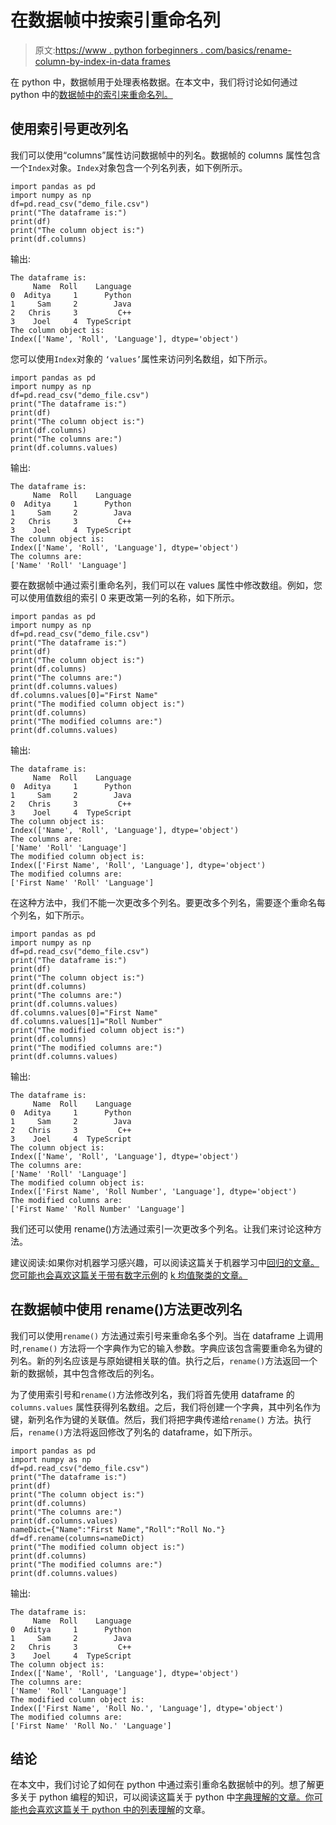 # 在数据帧中按索引重命名列

> 原文:[https://www . python forbeginners . com/basics/rename-column-by-index-in-data frames](https://www.pythonforbeginners.com/basics/rename-column-by-index-in-dataframes)

在 python 中，数据帧用于处理表格数据。在本文中，我们将讨论如何通过 python 中的[数据帧中的索引来重命名列。](https://www.pythonforbeginners.com/basics/select-row-from-a-dataframe-in-python)

## 使用索引号更改列名

我们可以使用“columns”属性访问数据帧中的列名。数据帧的 columns 属性包含一个`Index`对象。`Index`对象包含一个列名列表，如下例所示。

```
import pandas as pd
import numpy as np
df=pd.read_csv("demo_file.csv")
print("The dataframe is:")
print(df)
print("The column object is:")
print(df.columns)
```

输出:

```
The dataframe is:
     Name  Roll    Language
0  Aditya     1      Python
1     Sam     2        Java
2   Chris     3         C++
3    Joel     4  TypeScript
The column object is:
Index(['Name', 'Roll', 'Language'], dtype='object')
```

您可以使用`Index`对象的 `‘values’`属性来访问列名数组，如下所示。

```
import pandas as pd
import numpy as np
df=pd.read_csv("demo_file.csv")
print("The dataframe is:")
print(df)
print("The column object is:")
print(df.columns)
print("The columns are:")
print(df.columns.values)
```

输出:

```
The dataframe is:
     Name  Roll    Language
0  Aditya     1      Python
1     Sam     2        Java
2   Chris     3         C++
3    Joel     4  TypeScript
The column object is:
Index(['Name', 'Roll', 'Language'], dtype='object')
The columns are:
['Name' 'Roll' 'Language']
```

要在数据帧中通过索引重命名列，我们可以在 values 属性中修改数组。例如，您可以使用值数组的索引 0 来更改第一列的名称，如下所示。

```
import pandas as pd
import numpy as np
df=pd.read_csv("demo_file.csv")
print("The dataframe is:")
print(df)
print("The column object is:")
print(df.columns)
print("The columns are:")
print(df.columns.values)
df.columns.values[0]="First Name"
print("The modified column object is:")
print(df.columns)
print("The modified columns are:")
print(df.columns.values)
```

输出:

```
The dataframe is:
     Name  Roll    Language
0  Aditya     1      Python
1     Sam     2        Java
2   Chris     3         C++
3    Joel     4  TypeScript
The column object is:
Index(['Name', 'Roll', 'Language'], dtype='object')
The columns are:
['Name' 'Roll' 'Language']
The modified column object is:
Index(['First Name', 'Roll', 'Language'], dtype='object')
The modified columns are:
['First Name' 'Roll' 'Language'] 
```

在这种方法中，我们不能一次更改多个列名。要更改多个列名，需要逐个重命名每个列名，如下所示。

```
import pandas as pd
import numpy as np
df=pd.read_csv("demo_file.csv")
print("The dataframe is:")
print(df)
print("The column object is:")
print(df.columns)
print("The columns are:")
print(df.columns.values)
df.columns.values[0]="First Name"
df.columns.values[1]="Roll Number"
print("The modified column object is:")
print(df.columns)
print("The modified columns are:")
print(df.columns.values)
```

输出:

```
The dataframe is:
     Name  Roll    Language
0  Aditya     1      Python
1     Sam     2        Java
2   Chris     3         C++
3    Joel     4  TypeScript
The column object is:
Index(['Name', 'Roll', 'Language'], dtype='object')
The columns are:
['Name' 'Roll' 'Language']
The modified column object is:
Index(['First Name', 'Roll Number', 'Language'], dtype='object')
The modified columns are:
['First Name' 'Roll Number' 'Language']
```

我们还可以使用 rename()方法通过索引一次更改多个列名。让我们来讨论这种方法。

建议阅读:如果你对机器学习感兴趣，可以阅读这篇关于机器学习中[回归的文章。您可能也会喜欢这篇关于带有数字示例](https://codinginfinite.com/regression-in-machine-learning-with-examples/)的 [k 均值聚类的文章。](https://codinginfinite.com/k-means-clustering-using-sklearn-in-python/)

## 在数据帧中使用 rename()方法更改列名

我们可以使用`rename()` 方法通过索引号来重命名多个列。当在 dataframe 上调用时,`rename()` 方法将一个字典作为它的输入参数。字典应该包含需要重命名为键的列名。新的列名应该是与原始键相关联的值。执行之后，`rename()`方法返回一个新的数据帧，其中包含修改后的列名。

为了使用索引号和`rename()`方法修改列名，我们将首先使用 dataframe 的`columns.values` 属性获得列名数组。之后，我们将创建一个字典，其中列名作为键，新列名作为键的关联值。然后，我们将把字典传递给`rename()` 方法。执行后，`rename()`方法将返回修改了列名的 dataframe，如下所示。

```
import pandas as pd
import numpy as np
df=pd.read_csv("demo_file.csv")
print("The dataframe is:")
print(df)
print("The column object is:")
print(df.columns)
print("The columns are:")
print(df.columns.values)
nameDict={"Name":"First Name","Roll":"Roll No."}
df=df.rename(columns=nameDict)
print("The modified column object is:")
print(df.columns)
print("The modified columns are:")
print(df.columns.values)
```

输出:

```
The dataframe is:
     Name  Roll    Language
0  Aditya     1      Python
1     Sam     2        Java
2   Chris     3         C++
3    Joel     4  TypeScript
The column object is:
Index(['Name', 'Roll', 'Language'], dtype='object')
The columns are:
['Name' 'Roll' 'Language']
The modified column object is:
Index(['First Name', 'Roll No.', 'Language'], dtype='object')
The modified columns are:
['First Name' 'Roll No.' 'Language']
```

## 结论

在本文中，我们讨论了如何在 python 中通过索引重命名数据帧中的列。想了解更多关于 python 编程的知识，可以阅读这篇关于 python 中[字典理解的文章。你可能也会喜欢这篇关于 python 中的](https://www.pythonforbeginners.com/dictionary/dictionary-comprehension-in-python)[列表理解](https://www.pythonforbeginners.com/basics/list-comprehensions-in-python)的文章。